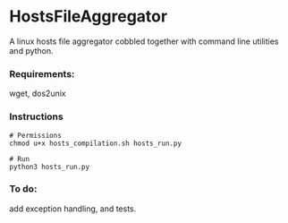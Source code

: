 # HostsFileAggregator

A linux hosts file aggregator cobbled together with command line utilities and python.

### Requirements:
wget, dos2unix

### Instructions

```shell
# Permissions
chmod u+x hosts_compilation.sh hosts_run.py

# Run
python3 hosts_run.py
```

### To do:
add exception handling, and tests.
